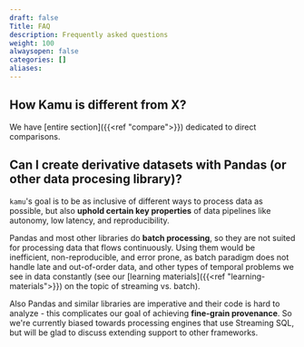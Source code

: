 ```yaml
---
draft: false
Title: FAQ
description: Frequently asked questions
weight: 100
alwaysopen: false
categories: []
aliases:
---
```


## How Kamu is different from X?

We have [entire section]({{<ref "compare">}}) dedicated to direct comparisons.


## Can I create derivative datasets with Pandas (or other data procesing library)?

`kamu`'s goal is to be as inclusive of different ways to process data as possible, but also **uphold certain key properties** of data pipelines like autonomy, low latency, and reproducibility. 

Pandas and most other libraries do **batch processing**, so they are not suited for processing data that flows continuously. Using them would be inefficient, non-reproducible, and error prone, as batch paradigm does not handle late and out-of-order data, and other types of temporal problems we see in data constantly (see our [learning materials]({{<ref "learning-materials">}}) on the topic of streaming vs. batch). 

Also Pandas and similar libraries are imperative and their code is hard to analyze - this complicates our goal of achieving **fine-grain provenance**. So we're currently biased towards processing engines that use Streaming SQL, but will be glad to discuss extending support to other frameworks.

